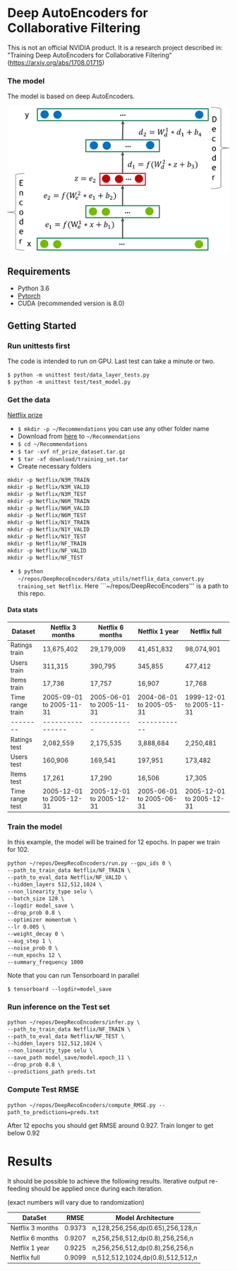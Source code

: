 # Deep AutoEncoders for Collaborative Filtering
This is not an official NVIDIA product. It is a research project described in: "Training Deep AutoEncoders for Collaborative Filtering"(https://arxiv.org/abs/1708.01715)

### The model
The model is based on deep AutoEncoders.

![AutEncoderPic](./AutoEncoder.png)

## Requirements
* Python 3.6
* [Pytorch](http://pytorch.org/)
* CUDA (recommended version is 8.0)

## Getting Started

### Run unittests first
The code is intended to run on GPU. Last test can take a minute or two.
```
$ python -m unittest test/data_layer_tests.py
$ python -m unittest test/test_model.py
```

### Get the data

[Netflix prize](http://netflixprize.com/)

* ```$ mkdir -p ~/Recommendations``` you can use any other folder name
* Download from [here](http://academictorrents.com/details/9b13183dc4d60676b773c9e2cd6de5e5542cee9a) to ```~/Recommendations```
* ```$ cd ~/Recommendations```
* ```$ tar -xvf nf_prize_dataset.tar.gz```
* ```$ tar -xf download/training_set.tar ```
* Create necessary folders
```
mkdir -p Netflix/N3M_TRAIN
mkdir -p Netflix/N3M_VALID
mkdir -p Netflix/N3M_TEST
mkdir -p Netflix/N6M_TRAIN
mkdir -p Netflix/N6M_VALID
mkdir -p Netflix/N6M_TEST
mkdir -p Netflix/N1Y_TRAIN
mkdir -p Netflix/N1Y_VALID
mkdir -p Netflix/N1Y_TEST
mkdir -p Netflix/NF_TRAIN
mkdir -p Netflix/NF_VALID
mkdir -p Netflix/NF_TEST
```
* ```$ python ~/repos/DeepRecoEncoders/data_utils/netflix_data_convert.py training_set Netflix```. Here ```~/repos/DeepRecoEncoders''' is a path to this repo.

#### Data stats
| Dataset  | Netflix 3 months | Netflix 6 months | Netflix 1 year | Netflix full |
| -------- | ---------------- | ---------------- | ----------- |  ------------ |
| Ratings train | 13,675,402 | 29,179,009 | 41,451,832 | 98,074,901 |
| Users train | 311,315 |390,795  | 345,855 | 477,412 |
| Items train | 17,736 |17,757  | 16,907 | 17,768 |
| Time range train | 2005-09-01 to 2005-11-31 | 2005-06-01 to 2005-11-31 | 2004-06-01 to 2005-05-31 | 1999-12-01 to 2005-11-31
| -------- | ---------------- | ----------- |  ------------ |
| Ratings test | 2,082,559 | 2,175,535  | 3,888,684| 2,250,481 |
| Users test | 160,906 | 169,541  | 197,951| 173,482 |
| Items test | 17,261 | 17,290  | 16,506| 17,305 |
| Time range test | 2005-12-01 to 2005-12-31 | 2005-12-01 to 2005-12-31 | 2005-06-01 to 2005-06-31 | 2005-12-01 to 2005-12-31

### Train the model
In this example, the model will be trained for 12 epochs. In paper we train for 102.
```
python ~/repos/DeepRecoEncoders/run.py --gpu_ids 0 \
--path_to_train_data Netflix/NF_TRAIN \
--path_to_eval_data Netflix/NF_VALID \
--hidden_layers 512,512,1024 \
--non_linearity_type selu \
--batch_size 128 \
--logdir model_save \
--drop_prob 0.8 \
--optimizer momentum \
--lr 0.005 \
--weight_decay 0 \
--aug_step 1 \
--noise_prob 0 \
--num_epochs 12 \
--summary_frequency 1000
```

Note that you can run Tensorboard in parallel
```
$ tensorboard --logdir=model_save
```

### Run inference on the Test set
```
python ~/repos/DeepRecoEncoders/infer.py \
--path_to_train_data Netflix/NF_TRAIN \
--path_to_eval_data Netflix/NF_TEST \
--hidden_layers 512,512,1024 \
--non_linearity_type selu \
--save_path model_save/model.epoch_11 \
--drop_prob 0.8 \
--predictions_path preds.txt
```

### Compute Test RMSE
```
python ~/repos/DeepRecoEncoders/compute_RMSE.py --path_to_predictions=preds.txt
```
After 12 epochs you should get RMSE around 0.927. Train longer to get below 0.92

# Results
It should be possible to achieve the following results. Iterative output re-feeding should be applied
once during each iteration.

(exact numbers will vary due to randomization)

| DataSet | RMSE | Model Architecture |
| -------- | ---------------- | ---------------- |
| Netflix 3 months | 0.9373 | n,128,256,256,dp(0.65),256,128,n |
| Netflix 6 months | 0.9207 | n,256,256,512,dp(0.8),256,256,n |
| Netflix 1 year | 0.9225 | n,256,256,512,dp(0.8),256,256,n |
| Netflix full | 0.9099 | n,512,512,1024,dp(0.8),512,512,n |
